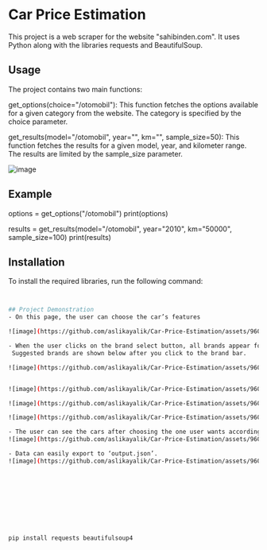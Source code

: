 # Car Price Estimation

This project is a web scraper for the website "sahibinden.com". It uses Python along with the libraries requests and BeautifulSoup.


## Usage
The project contains two main functions:

get_options(choice="/otomobil"): This function fetches the options available for a given category from the website. The category is specified by the choice parameter.

get_results(model="/otomobil", year="", km="", sample_size=50): This function fetches the results for a given model, year, and kilometer range. The results are limited by the sample_size parameter.

![image](https://github.com/aslikayalik/Car-Price-Estimation/assets/96055823/33df99b9-aa7f-4a6c-98f4-909fc4e1215b)


## Example
options = get_options("/otomobil")
print(options)

results = get_results(model="/otomobil", year="2010", km="50000", sample_size=100)
print(results)


## Installation

To install the required libraries, run the following command:

```bash


## Project Demonstration
- On this page, the user can choose the car’s features

![image](https://github.com/aslikayalik/Car-Price-Estimation/assets/96055823/b670b956-c62d-4d2c-a39e-1de5de108809)

- When the user clicks on the brand select button, all brands appear for her/him.
 Suggested brands are shown below after you click to the brand bar.

![image](https://github.com/aslikayalik/Car-Price-Estimation/assets/96055823/597f54ef-c325-4380-b2af-3d865ac6b18d)


![image](https://github.com/aslikayalik/Car-Price-Estimation/assets/96055823/4b21860b-ad5b-4860-8d86-7b75aa6bf9a4)

![image](https://github.com/aslikayalik/Car-Price-Estimation/assets/96055823/2df41a85-4daa-48e2-ae44-b0673aff3a94)

![image](https://github.com/aslikayalik/Car-Price-Estimation/assets/96055823/7cc92e70-ab05-4b4b-9b49-42c51cbef55c)

- The user can see the cars after choosing the one user wants according to the parameters which entered.
![image](https://github.com/aslikayalik/Car-Price-Estimation/assets/96055823/c374b33d-671d-4282-a5aa-be54548df65a)

- Data can easily export to ‘output.json’.
![image](https://github.com/aslikayalik/Car-Price-Estimation/assets/96055823/d474642f-ca83-47f8-8cb4-38717b3715d9)










pip install requests beautifulsoup4
